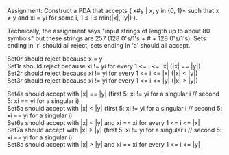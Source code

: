 Assignment: Construct a PDA that accepts { x#y | x, y in {0, 1}* such that x ≠ y and xi = yi for some i, 1 ≤ i ≤ min(|x|, |y|) }.

Technically, the assignment says "input strings of length up to about 80 symbols" but these strings are 257 (128 0's/1's + # + 128 0's/1's).
Sets ending in 'r' should all reject, sets ending in 'a' should all accept. 

Set0r should reject because x = y  
Set1r should reject because xi != yi for every 1 <= i <= |x| (|x| == |y|)  
Set2r should reject because xi != yi for every 1 <= i <= |x| (|x| < |y|)  
Set3r should reject because xi != yi for every 1 <= i <= |y| (|x| > |y|)  

Set4a should accept with |x| == |y| (first 5: xi != yi for a singular i // second 5: xi == yi for a singular i)  
Set5a should accept with |x| < |y| (first 5: xi != yi for a singular i // second 5: xi == yi for a singular i)  
Set6a should accept with |x| < |y| and xi == xi for every 1 <= i <= |x|  
Set7a should accept with |x| > |y| (first 5: xi != yi for a singular i // second 5: xi == yi for a singular i)  
Set8a should accept with |x| > |y| and xi == xi for every 1 <= i <= |y|  
